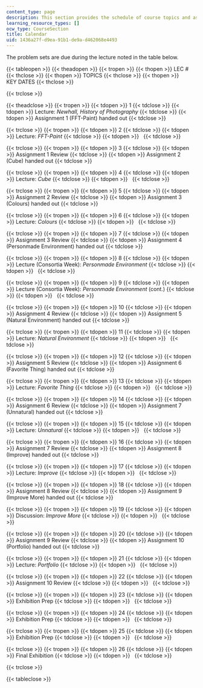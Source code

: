 ```yaml
---
content_type: page
description: This section provides the schedule of course topics and assignments.
learning_resource_types: []
ocw_type: CourseSection
title: Calendar
uid: 1436a27f-d9ea-91b1-de9a-d462068e4493
---
```


The problem sets are due during the lecture noted in the table below.

{{< tableopen >}}
{{< theadopen >}}
{{< tropen >}}
{{< thopen >}}
LEC #
{{< thclose >}}
{{< thopen >}}
TOPICS
{{< thclose >}}
{{< thopen >}}
KEY DATES
{{< thclose >}}

{{< trclose >}}

{{< theadclose >}}
{{< tropen >}}
{{< tdopen >}}
1
{{< tdclose >}}
{{< tdopen >}}
Lecture: _Newhall, History of Photography_
{{< tdclose >}}
{{< tdopen >}}
Assignment 1 (FFT-Paint) handed out
{{< tdclose >}}

{{< trclose >}}
{{< tropen >}}
{{< tdopen >}}
2
{{< tdclose >}}
{{< tdopen >}}
Lecture: _FFT-Paint_
{{< tdclose >}}
{{< tdopen >}}
 
{{< tdclose >}}

{{< trclose >}}
{{< tropen >}}
{{< tdopen >}}
3
{{< tdclose >}}
{{< tdopen >}}
Assignment 1 Review
{{< tdclose >}}
{{< tdopen >}}
Assignment 2 (Cube) handed out
{{< tdclose >}}

{{< trclose >}}
{{< tropen >}}
{{< tdopen >}}
4
{{< tdclose >}}
{{< tdopen >}}
Lecture: _Cube_
{{< tdclose >}}
{{< tdopen >}}
 
{{< tdclose >}}

{{< trclose >}}
{{< tropen >}}
{{< tdopen >}}
5
{{< tdclose >}}
{{< tdopen >}}
Assignment 2 Review
{{< tdclose >}}
{{< tdopen >}}
Assignment 3 (Colours) handed out
{{< tdclose >}}

{{< trclose >}}
{{< tropen >}}
{{< tdopen >}}
6
{{< tdclose >}}
{{< tdopen >}}
Lecture: _Colours_
{{< tdclose >}}
{{< tdopen >}}
 
{{< tdclose >}}

{{< trclose >}}
{{< tropen >}}
{{< tdopen >}}
7
{{< tdclose >}}
{{< tdopen >}}
Assignment 3 Review
{{< tdclose >}}
{{< tdopen >}}
Assignment 4 (Personmade Environment) handed out
{{< tdclose >}}

{{< trclose >}}
{{< tropen >}}
{{< tdopen >}}
8
{{< tdclose >}}
{{< tdopen >}}
Lecture (Consortia Week): _Personmade Environment_
{{< tdclose >}}
{{< tdopen >}}
 
{{< tdclose >}}

{{< trclose >}}
{{< tropen >}}
{{< tdopen >}}
9
{{< tdclose >}}
{{< tdopen >}}
Lecture (Consortia Week): _Personmade Environment_ (cont.)
{{< tdclose >}}
{{< tdopen >}}
 
{{< tdclose >}}

{{< trclose >}}
{{< tropen >}}
{{< tdopen >}}
10
{{< tdclose >}}
{{< tdopen >}}
Assignment 4 Review
{{< tdclose >}}
{{< tdopen >}}
Assignment 5 (Natural Environment) handed out
{{< tdclose >}}

{{< trclose >}}
{{< tropen >}}
{{< tdopen >}}
11
{{< tdclose >}}
{{< tdopen >}}
Lecture: _Natural Environment_
{{< tdclose >}}
{{< tdopen >}}
 
{{< tdclose >}}

{{< trclose >}}
{{< tropen >}}
{{< tdopen >}}
12
{{< tdclose >}}
{{< tdopen >}}
Assignment 5 Review
{{< tdclose >}}
{{< tdopen >}}
Assignment 6 (Favorite Thing) handed out
{{< tdclose >}}

{{< trclose >}}
{{< tropen >}}
{{< tdopen >}}
13
{{< tdclose >}}
{{< tdopen >}}
Lecture: _Favorite Thing_
{{< tdclose >}}
{{< tdopen >}}
 
{{< tdclose >}}

{{< trclose >}}
{{< tropen >}}
{{< tdopen >}}
14
{{< tdclose >}}
{{< tdopen >}}
Assignment 6 Review
{{< tdclose >}}
{{< tdopen >}}
Assignment 7 (Unnatural) handed out
{{< tdclose >}}

{{< trclose >}}
{{< tropen >}}
{{< tdopen >}}
15
{{< tdclose >}}
{{< tdopen >}}
Lecture: _Unnatural_
{{< tdclose >}}
{{< tdopen >}}
 
{{< tdclose >}}

{{< trclose >}}
{{< tropen >}}
{{< tdopen >}}
16
{{< tdclose >}}
{{< tdopen >}}
Assignment 7 Review
{{< tdclose >}}
{{< tdopen >}}
Assignment 8 (Improve) handed out
{{< tdclose >}}

{{< trclose >}}
{{< tropen >}}
{{< tdopen >}}
17
{{< tdclose >}}
{{< tdopen >}}
Lecture: _Improve_
{{< tdclose >}}
{{< tdopen >}}
 
{{< tdclose >}}

{{< trclose >}}
{{< tropen >}}
{{< tdopen >}}
18
{{< tdclose >}}
{{< tdopen >}}
Assignment 8 Review
{{< tdclose >}}
{{< tdopen >}}
Assignment 9 (Improve More) handed out
{{< tdclose >}}

{{< trclose >}}
{{< tropen >}}
{{< tdopen >}}
19
{{< tdclose >}}
{{< tdopen >}}
Discussion: _Improve More_
{{< tdclose >}}
{{< tdopen >}}
 
{{< tdclose >}}

{{< trclose >}}
{{< tropen >}}
{{< tdopen >}}
20
{{< tdclose >}}
{{< tdopen >}}
Assignment 9 Review
{{< tdclose >}}
{{< tdopen >}}
Assignment 10 (Portfolio) handed out
{{< tdclose >}}

{{< trclose >}}
{{< tropen >}}
{{< tdopen >}}
21
{{< tdclose >}}
{{< tdopen >}}
Lecture: _Portfolio_
{{< tdclose >}}
{{< tdopen >}}
 
{{< tdclose >}}

{{< trclose >}}
{{< tropen >}}
{{< tdopen >}}
22
{{< tdclose >}}
{{< tdopen >}}
Assignment 10 Review
{{< tdclose >}}
{{< tdopen >}}
 
{{< tdclose >}}

{{< trclose >}}
{{< tropen >}}
{{< tdopen >}}
23
{{< tdclose >}}
{{< tdopen >}}
Exhibition Prep
{{< tdclose >}}
{{< tdopen >}}
 
{{< tdclose >}}

{{< trclose >}}
{{< tropen >}}
{{< tdopen >}}
24
{{< tdclose >}}
{{< tdopen >}}
Exhibition Prep
{{< tdclose >}}
{{< tdopen >}}
 
{{< tdclose >}}

{{< trclose >}}
{{< tropen >}}
{{< tdopen >}}
25
{{< tdclose >}}
{{< tdopen >}}
Exhibition Prep
{{< tdclose >}}
{{< tdopen >}}
 
{{< tdclose >}}

{{< trclose >}}
{{< tropen >}}
{{< tdopen >}}
26
{{< tdclose >}}
{{< tdopen >}}
Final Exhibition
{{< tdclose >}}
{{< tdopen >}}
 
{{< tdclose >}}

{{< trclose >}}

{{< tableclose >}}